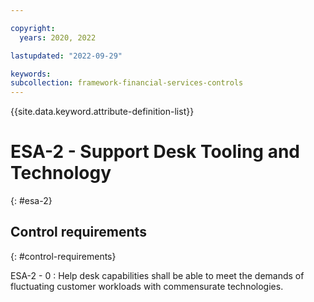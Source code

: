 ```yaml
---

copyright:
  years: 2020, 2022

lastupdated: "2022-09-29"

keywords: 
subcollection: framework-financial-services-controls
---
```


{{site.data.keyword.attribute-definition-list}}

               
# ESA-2 - Support Desk Tooling and Technology
{: #esa-2}

## Control requirements
{: #control-requirements}

ESA-2 - 0
    : Help desk capabilities shall be able to meet the demands of fluctuating customer workloads with commensurate technologies.



